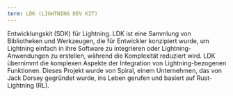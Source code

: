 ```yaml
---
term: LDK (LIGHTNING DEV KIT)
---
```


Entwicklungskit (SDK) für Lightning. LDK ist eine Sammlung von Bibliotheken und Werkzeugen, die für Entwickler konzipiert wurde, um Lightning einfach in ihre Software zu integrieren oder Lightning-Anwendungen zu erstellen, während die Komplexität reduziert wird. LDK übernimmt die komplexen Aspekte der Integration von Lightning-bezogenen Funktionen. Dieses Projekt wurde von Spiral, einem Unternehmen, das von Jack Dorsey gegründet wurde, ins Leben gerufen und basiert auf Rust-Lightning (RL).